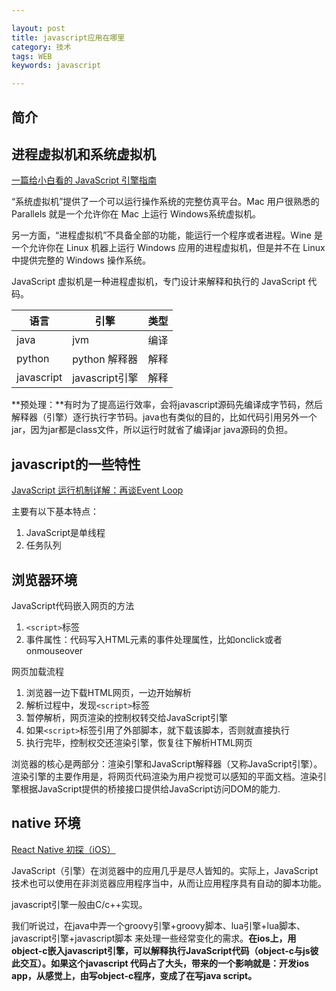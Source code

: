 ```yaml
---

layout: post
title: javascript应用在哪里
category: 技术
tags: WEB
keywords: javascript

---
```


## 简介

## 进程虚拟机和系统虚拟机

[一篇给小白看的 JavaScript 引擎指南](http://web.jobbole.com/84351/)

“系统虚拟机”提供了一个可以运行操作系统的完整仿真平台。Mac 用户很熟悉的 Parallels 就是一个允许你在 Mac 上运行 Windows系统虚拟机。

另一方面，“进程虚拟机”不具备全部的功能，能运行一个程序或者进程。Wine 是一个允许你在 Linux 机器上运行 Windows 应用的进程虚拟机，但是并不在 Linux 中提供完整的 Windows 操作系统。

JavaScript 虚拟机是一种进程虚拟机，专门设计来解释和执行的 JavaScript 代码。

|语言|引擎|类型|
|---|---|---|
|java|jvm|编译|
|python|python 解释器|解释|
|javascript|javascript引擎|解释|

**预处理：**有时为了提高运行效率，会将javascript源码先编译成字节码，然后解释器（引擎）逐行执行字节码。java也有类似的目的，比如代码引用另外一个jar，因为jar都是class文件，所以运行时就省了编译jar java源码的负担。

## javascript的一些特性

[JavaScript 运行机制详解：再谈Event Loop](http://www.ruanyifeng.com/blog/2014/10/event-loop.html)

主要有以下基本特点：

1. JavaScript是单线程
2. 任务队列
 
## 浏览器环境
 
JavaScript代码嵌入网页的方法

1. `<script>`标签
2. 事件属性：代码写入HTML元素的事件处理属性，比如onclick或者onmouseover

网页加载流程

1. 浏览器一边下载HTML网页，一边开始解析
2. 解析过程中，发现`<script>`标签
3. 暂停解析，网页渲染的控制权转交给JavaScript引擎
4. 如果`<script>`标签引用了外部脚本，就下载该脚本，否则就直接执行
5. 执行完毕，控制权交还渲染引擎，恢复往下解析HTML网页

浏览器的核心是两部分：渲染引擎和JavaScript解释器（又称JavaScript引擎）。渲染引擎的主要作用是，将网页代码渲染为用户视觉可以感知的平面文档。渲染引擎根据JavaScript提供的桥接接口提供给JavaScript访问DOM的能力.


## native 环境

[React Native 初探（iOS）](http://www.hotobear.com/?p=1015)

JavaScript（引擎）在浏览器中的应用几乎是尽人皆知的。实际上，JavaScript技术也可以使用在非浏览器应用程序当中，从而让应用程序具有自动的脚本功能。

javascript引擎一般由C/c++实现。

我们听说过，在java中弄一个groovy引擎+groovy脚本、lua引擎+lua脚本、javascript引擎+javascript脚本 来处理一些经常变化的需求。**在ios上，用object-c嵌入javascript引擎，可以解释执行JavaScript代码（object-c与js彼此交互）。如果这个javascript 代码占了大头，带来的一个影响就是：开发ios app，从感觉上，由写object-c程序，变成了在写java script。**

